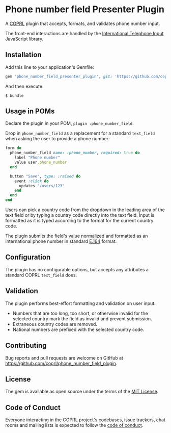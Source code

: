 # Phone number field Presenter Plugin

A [COPRL](https://github.com/coprl/coprl) plugin that accepts, formats, and validates phone number input.

The front-end interactions are handled by the [International Telephone Input](https://github.com/jackocnr/intl-tel-input)
JavaScript library.

## Installation

Add this line to your application's Gemfile:

```ruby
gem 'phone_number_field_presenter_plugin', git: 'https://github.com/coprl/phone_number_field_plugin', require: false
```

And then execute:

    $ bundle


## Usage in POMs

Declare the plugin in your POM, `plugin :phone_number_field`.

Drop in `phone_number_field` as a replacement for a standard `text_field` when asking the user to
provide a phone number:

```ruby
form do
  phone_number_field name: :phone_number, required: true do
    label "Phone number"
    value user.phone_number
  end

  button "Save", type: :raised do
    event :click do
      updates "/users/123"
    end
  end
end
```

Users can pick a country code from the dropdown in the leading area of the text field or by typing
a country code directly into the text field. Input is formatted as it is typed according to the
format for the current country code.

The plugin submits the field's value normalized and formatted as an international phone number in
standard [E.164](https://en.wikipedia.org/wiki/E.164) format.

## Configuration

The plugin has no configurable options, but accepts any attributes a standard COPRL `text_field`
does.

## Validation

The plugin performs best-effort formatting and validation on user input.

* Numbers that are too long, too short, or otherwise invalid for the selected country mark the field
  as invalid and prevent submission.
* Extraneous country codes are removed.
* National numbers are prefixed with the selected country code.

## Contributing

Bug reports and pull requests are welcome on GitHub at https://github.com/coprl/phone_number_field_plugin.

## License

The gem is available as open source under the terms of the [MIT License](https://opensource.org/licenses/MIT).

## Code of Conduct

Everyone interacting in the COPRL project's codebases, issue trackers, chat rooms and mailing lists is expected to follow the [code of conduct](https://github.com/coprl/coprl/blob/master/CODE-OF-CONDUCT.md).
